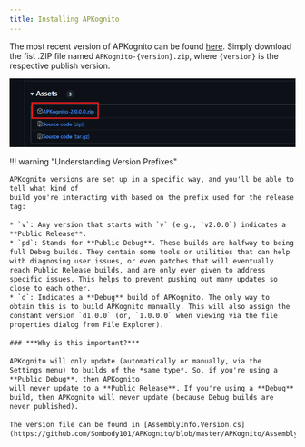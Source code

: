 ```yaml
---
title: Installing APKognito
---
```


The most recent version of APKognito can be found [here](https://github.com/Sombody101/APKognito/releases/latest).
Simply download the fist .ZIP file named `APKognito-{version}.zip`, where `{version}` is the respective publish version.

![APKognito Example Release](../images/apkognito-example-release.png)

!!! warning "Understanding Version Prefixes"

    APKognito versions are set up in a specific way, and you'll be able to tell what kind of
    build you're interacting with based on the prefix used for the release tag:

    * `v`: Any version that starts with `v` (e.g., `v2.0.0`) indicates a **Public Release**.
    * `pd`: Stands for **Public Debug**. These builds are halfway to being full Debug builds. They contain some tools or utilities that can help with diagnosing user issues, or even patches that will eventually reach Public Release builds, and are only ever given to address specific issues. This helps to prevent pushing out many updates so close to each other.
    * `d`: Indicates a **Debug** build of APKognito. The only way to obtain this is to build APKognito manually. This will also assign the constant version `d1.0.0` (or, `1.0.0.0` when viewing via the file properties dialog from File Explorer).

    ### ***Why is this important?***
    
    APKognito will only update (automatically or manually, via the Settings menu) to builds of the *same type*. So, if you're using a **Public Debug**, then APKognito
    will never update to a **Public Release**. If you're using a **Debug** build, then APKognito will never update (because Debug builds are never published).

    The version file can be found in [AssemblyInfo.Version.cs](https://github.com/Sombody101/APKognito/blob/master/APKognito/AssemblyInfo.Version.cs).
